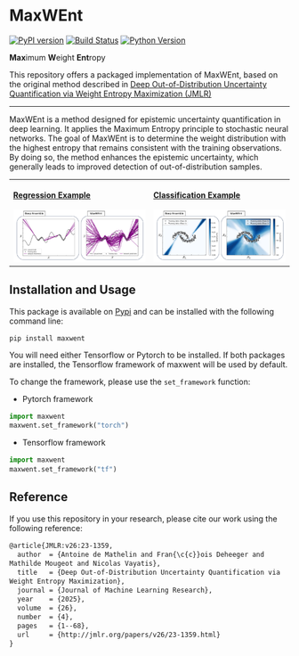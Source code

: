 # MaxWEnt

[![PyPI version](https://badge.fury.io/py/maxwent.svg)](https://pypi.org/project/maxwent)
[![Build Status](https://github.com/antoinedemathelin/maxwent/actions/workflows/run-test.yml/badge.svg)](https://github.com/antoinedemathelin/maxwent/actions)
[![Python Version](https://img.shields.io/badge/python-3.8%20|%203.9%20|%203.10|%203.11-blue)](https://img.shields.io/badge/python-3.8%20|%203.9%20|%203.10|%203.11-blue)

**Max**imum **W**eight **Ent**ropy

This repository offers a packaged implementation of MaxWEnt, based on the original method described in [Deep Out-of-Distribution Uncertainty Quantification via Weight Entropy Maximization (JMLR)](https://www.jmlr.org/papers/v26/23-1359.html)

---

MaxWEnt is a method designed for epistemic uncertainty quantification in deep learning. It applies the Maximum Entropy principle to stochastic neural networks. The goal of MaxWEnt is to determine the weight distribution with the highest entropy that remains consistent with the training observations. By doing so, the method enhances the epistemic uncertainty, which generally leads to improved detection of out-of-distribution samples.

<table>
  <tr valign="top">
    <td width="50%" >
        <a href="https://antoinedemathelin.github.io/maxwent/1D_Regression_Example.html">
            <br>
            <b>Regression Example</b>
            <br>
            <br>
            <img src="https://github.com/antoinedemathelin/maxwent/blob/42cee2020a52850666b6abb521c30f5ef1d3ce9e/docs/imgs/regression1d.png">
        </a>
    </td>
    <td width="50%">
        <a href="https://antoinedemathelin.github.io/maxwent/2D_Classification_Example.html">
            <br>
            <b>Classification Example</b>
            <br>
            <br>
            <img src="https://github.com/antoinedemathelin/maxwent/blob/a016e60b39d753459871f9bdc5fc8b7973ac2f2d/docs/imgs/classification2d.png">
        </a>
    </td>
</table>

## Installation and Usage

This package is available on [Pypi](https://pypi.org/project/maxwent) and can be installed with the following command line: 

```
pip install maxwent
```

You will need either Tensorflow or Pytorch to be installed. If both packages are installed, the Tensorflow framework of maxwent will be used by default.

To change the framework, please use the `set_framework` function:

- Pytorch framework
```python
import maxwent
maxwent.set_framework("torch")
```

- Tensorflow framework
```python
import maxwent
maxwent.set_framework("tf")
```

## Reference

If you use this repository in your research, please cite our work using the following reference:

```
@article{JMLR:v26:23-1359,
  author  = {Antoine de Mathelin and Fran{\c{c}}ois Deheeger and Mathilde Mougeot and Nicolas Vayatis},
  title   = {Deep Out-of-Distribution Uncertainty Quantification via Weight Entropy Maximization},
  journal = {Journal of Machine Learning Research},
  year    = {2025},
  volume  = {26},
  number  = {4},
  pages   = {1--68},
  url     = {http://jmlr.org/papers/v26/23-1359.html}
}
```
